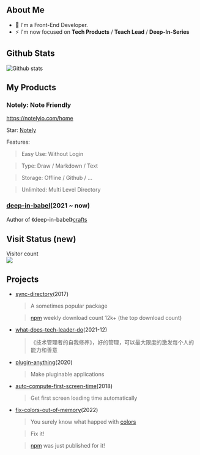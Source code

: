 ## About Me

- 👨  I'm a Front-End Developer.
- ⚡   I'm now focused on **Tech Products** / **Teach Lead** / **Deep-In-Series**

## Github Stats

![Github stats](https://github-readme-stats.vercel.app/api/?username=hoperyy&show_icons=true&icon_color=CE1D2D&text_color=718096&bg_color=ffffff&hide_title=true)


## My Products


### Notely: Note Friendly

https://notelyio.com/home

Star: [Notely](https://github.com/hoperyy/Notely)

Features:

>   Easy Use: Without Login

>   Type: Draw / Markdown / Text

>   Storage: Offline / Github / ... 

>   Unlimited: Multi Level Directory

### [deep-in-babel](https://github.com/hoperyy/deep-in-babel)(2021 ~ now)

Author of 《deep-in-babel》[crafts](https://hoperyy.github.io/deep-in-babel)

## Visit Status (new)

<p align="left"> 
  Visitor count<br>
  <img src="https://profile-counter.glitch.me/hoperyy/count.svg" />
</p>

## Projects

+   [sync-directory](https://github.com/hoperyy/sync-directory)(2017)

    > A sometimes popular package

    > [npm](https://www.npmjs.com/package/sync-directory) weekly download count 12k+ (the top download count)

+   [what-does-tech-leader-do](https://github.com/hoperyy/what-does-tech-leader-do)(2021-12)

    > 《技术管理者的自我修养》，好的管理，可以最大限度的激发每个人的能力和善意

+   [plugin-anything](https://github.com/hoperyy/blog/issues/150)(2020)

    > Make pluginable applications

+   [auto-compute-first-screen-time](https://github.com/hoperyy/auto-compute-first-screen-time)(2018)

    > Get first screen loading time automatically

+   [fix-colors-out-of-memory](https://www.npmjs.com/package/fix-colors-out-of-memory)(2022)

    > You surely know what happed with [colors](https://github.com/Marak/colors.js/issues/285)
    
    > Fix it!

    > [npm](https://www.npmjs.com/package/fix-colors-out-of-memory) was just published for it!
